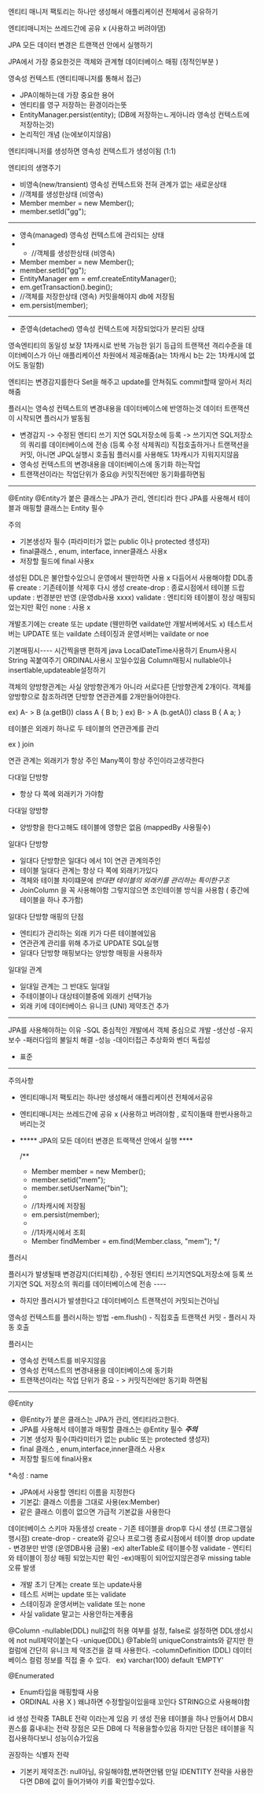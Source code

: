 

엔티티 매니저 팩토리는 하나만 생성해서 애플리케이션 전체에서 공유하기

엔티티매니저는 쓰레드간에 공유 x (사용하고 버려야댐)

JPA 모든 데이터 변경은 트랜잭션 안에서 실행하기 

JPA에서 가장 중요한것은 
객체와 관계형 데이터베이스 매핑 (정적인부분 )

영속성 컨텍스트 (엔티티매니저를 통해서 접근)
- JPA이해하는데 가장 중요한 용어
- 엔티티를 영구 저장하는 환경이라는뜻
- EntityManager.persist(entity); (DB에 저장하는ㄴ게아니라 영속성 컨텍스트에 저장하는것)
- 논리적인 개념 (눈에보이지않음)

엔티티매니저를 생성하면 영속성 컨텍스트가 생성이됨 (1:1)

엔티티의 생명주기
- 비영속(new/transient) 영속성 컨텍스트와  전혀 관계가 없는 새로운상태
- //객체를 생성한상태 (비영속)
- Member member = new Member();
- member.setId("gg");
- -----------------------------------
- 영속(managed) 영속성 컨텍스트에 관리되는 상태
- - //객체를 생성한상태 (비영속)
- Member member = new Member();
- member.setId("gg");
- EntityManager em = emf.createEntityManager();
- em.getTransaction().begin();
- //객체를 저장한상태 (영속) 커밋을해야지 db에 저장됨
- em.persist(member);
- ------------------------------------
- 준영속(detached) 영속성 컨텍스트에 저장되었다가 분리된 상태


영속엔티티의 동일성 보장
1차캐시로 반복 가능한 읽기 등급의 트랜잭션 격리수준을 데이터베이스가 아닌 애플리케이션 차원에서 제공해줌(a는 1차캐시 b는 2는 1차캐시에 없어도 동일함)


엔티티는 변경감지를한다 
Set을 해주고 update를 안쳐줘도 commit할때 알아서 처리해줌

플러시는 
영속성 컨텍스트의 변경내용을 데이터베이스에 반영하는것
데이터 트랜잭션이 시작되면 플러시가 발동됨
- 변경감지 -> 수정된 엔티티 쓰기 지연 SQL저장소에 등록 -> 쓰기지연 SQL저장소의 쿼리를 데이터베이스에 전송 (등록 수정 삭제쿼리)
직접호출하거나 트랜잭션을 커밋, 아니면 JPQL실행시 호출됨
플러시를 사용해도 1차캐시가 지워지지않음 
- 영속성 컨텍스트의 변경내용을 데이터베이스에 동기화 하는작업
- 트랜잭션이라는 작업단위가 중요@ 커밋직전에만 동기화를하면됨

-----------------------------------------------

@Entity
@Entity가 붙은 클래스는 JPA가 관리, 엔티티라 한다
JPA를 사용해서 테이블과 매핑할 클래스는 Entity 필수 

주의
- 기본생성자 필수 (파라미터가 없는 public 이나 protected 생성자)
- final클래스 , enum, interface, inner클래스 사용x
- 저장할 필드에 final 사용x

생성된 DDL은 불안할수있으니 운영에서 웬만하면 사용 x 다듬어서 사용해야함
DDL종류
create :  기존테이블 삭제후 다시 생성
create-drop : 종료시점에서 테이블 드랍
update : 번경분만 반영 (운영db사용 xxxx)
validate : 엔티티와 테이블이 정상 매핑되었는지만 확인
none : 사용 x

개발초기에는 create 또는 update (웬만하면 vaildate만 개발서버에서도 x)
테스트서버는 UPDATE 또는 vaildate
스테이징과 운영서버는 vaildate or noe



기본매핑시----
시간찍을땐 편하게 java LocalDateTime사용하기
Enum사용시 String 꼭붙여주기 ORDINAL사용시 꼬일수있음
Column매핑시 nullable이나 insertlable,updateable설정하기

객체의 양방향관계는 사실 양방향관계가 아니라 서로다른 단방향관계 2개이다.
객체를 양방향으로 참조하려면 단방향 연관관계를 2개만들어야한다.

ex) A- > B (a.getB())       class A {
                                    B b;
                                        }
ex) B- > A (b.getA())       class B {
                                    A a;
                                        }

테이블은 외래키 하나로 두 테이블의 연관관계를 관리

ex ) join
 

연관 관계는 외래키가 항상 주인 
Many쪽이 항상 주인이라고생각한다


다대일 단방향
- 항상 다 쪽에 외래키가 가야함

다대일 양방향
- 양방향을 한다고해도 테이블에 영향은 없음 (mappedBy 사용필수)

일대다 단방향
- 일대다 단방향은 일대다 에서 1이 연관 관계의주인
- 테이블 일대다 관계는 항상 다 쪽에 외래키가있다
- 객체와 테이블 차이떄문에 *반대편 테이블의 외래키를 관리하는 특이한구조*
- JoinColumn 을 꼭 사용해야함  그렇지않으면 조인테이블 방식을 사용함 ( 중간에 테이블을 하나 추가함)

일대다 단방향 매핑의 단점
- 엔티티가 관리하는 외래 키가 다른 테이블에있음
- 연관관계 관리를 위해 추가로 UPDATE SQL실행
- 일대다 단방향 매핑보다는 양방향 매핑을 사용하자


일대일 관계
- 일대일 관계는 그 반대도 일대일
- 주테이블이나 대상테이블중에 외래키 선택가능
- 외래 키에 데이터베이스 유니크 (UNI) 제약조건 추가
----------------------------------------------------------------------------------------
JPA를 사용해야하는 이유
-SQL 중심적인 개발에서 객체 중심으로 개발
-생산성
-유지보수
-패러다임의 불일치 해결
-성능
-데이터접근 추상화와 벤더 독립성
- 표준
------------------------------------------------------------------------------------------------
주의사항 
- 엔티티매니저 팩토리는 하나만 생성해서 애플리케이션 전체에서공유
- 엔티티매니저는 쓰레드간에 공유 x (사용하고 버려야함 , 로직이돌때 한번사용하고버리는것
- ***** JPA의 모든 데이터 변경은 트랙잭션 안에서 실행 ****


    /**
     * Member member = new Member();
     * member.setid("mem");
     * member.setUserName("bin");
     * 
     * //1차캐시에 저장됨
     * em.persist(member);
     * 
     * //1차캐시에서 조회
     * Member findMember = em.find(Member.class, "mem");
     */

플러시  

플러시가 발생될때  변경감지(더티체킹) , 수정된 엔티티 쓰기지연SQL저장소에 등록
쓰기지연 SQL 저장소의 쿼리를 데이터베이스에 전송  ---- 
- 하지만 플러시가 발생한다고 데이터베이스 트랜잭션이 커밋되는건아님

영속성 컨텍스트를 플러시하는 방법
-em.flush() - 직접호출
트랜잭션 커밋 - 플러시 자동 호출
 
플러시는 
- 영속성 컨텍스트를 비우지않음 
- 영속성 컨텍스트의 변경내용을 데이터베이스에 동기화
- 트랜잭션이라는 작업 단위가 중요 - > 커밋직전에만 동기화 하면됨




- ------------------------------------------------------------------------------------------------
@Entity
- @Entity가 붙은 클래스는 JPA가 관리, 엔티티라고한다.
- JPA를 사용해서 테이블과 매핑할 클래스는 @Entity 필수
***주의***
- 기본 생성자 필수(파라미터가 없는 public 또는 protected 생성자)
- final 클래스 , enum,interface,inner클래스 사용x
- 저장할 필드에 final사용x

*속성 : name
- JPA에서 사용할 엔티티 이름을 지정한다
- 기본값: 클래스 이름을 그대로 사용(ex:Member)
- 같은 클래스 이름이 없으면 가급적 기본값을 사용한다

데이터베이스 스키마 자동생성
create - 기존 테이블을 drop후 다시 생성 (프로그램실행시점)
create-drop - create와 같으나 프로그램 종료시점에서 테이블 drop
update - 변경분만 반영 (운영DB사용 금물) -ex) alterTable로 테이블수정
validate - 엔티티와 테이블이 정상 매핑 되었는지만 확인 -ex)매핑이 되어있지않은경우 missing table 오류 발생
- 개발 초기 단계는 create 또는 update사용
- 테스트 서버는 update 또는 validate
- 스테이징과 운영서버는 validate 또는 none
- 사실 validate 말고는 사용안하는게좋음


@Column
-nullable(DDL) null값의 허용 여부를 설정, false로 설정하면 DDL생성시에 not null제약이붙는다
-unique(DDL)  @Table의 uniqueConstraints와 같지만 한 컬럼에 간단히 유니크 제 약조건을 걸 때 사용한다.
-columnDefinition (DDL)   데이터베이스 컬럼 정보를 직접 줄 수 있다.   ex) varchar(100) default ‘EMPTY'

@Enumerated
- Enum타입을 매핑할때 사용
- ORDINAL 사용 X ) 왜냐하면 수정할일이있을때 꼬인다  STRING으로 사용해야함

id 생성 전략중 
TABLE 전략 이라는게 있음
키 생성 전용 테이블을 하나 만들어서 DB시퀀스를 흉내내는 전략
장점은 모든 DB에 다 적용을할수있음 하지만 단점은 테이블을 직접사용하다보니 성능이슈가있음 

권장하는 식별자 전략 
- 기본키 제약조건: null아님, 유일해야함,변하면안됌
만일 IDENTITY 전략을 사용한다면 DB에 값이 들어가봐야 키를 확인할수있다.